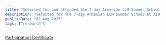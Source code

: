 ```yaml
---
title: "Selected for and attended the 7-day Armenian LLM Summer School at AI9, Yerevan, Armenia"
description: "Selected for the 7-day Armenian LLM Summer School at AI9, Yerevan, Armenia"
publishDate: "02 Aug 2025"
tags: ["research"]
---
```


[Participation Certificate](https://drive.google.com/file/d/1o-5lp4RPbVVzT_sOh8qJvHBaCWl7TK7E/view?usp=sharing)

